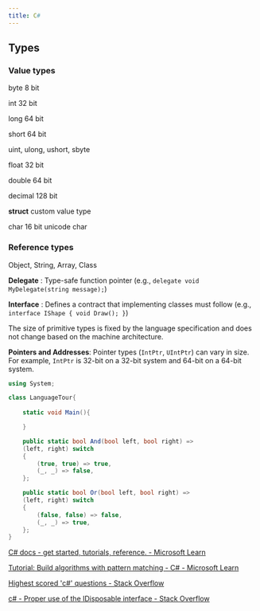 ```yaml
---
title: C# 
---
```


## Types 


### Value types 

byte 8 bit 

int 32 bit 

long 64 bit 

short 64 bit 

uint, ulong, ushort, sbyte

float 32 bit 

double 64 bit

decimal 128 bit 

**struct** custom value type 

char 16 bit unicode char 

### Reference types 

Object, String, Array, Class 

**Delegate** : Type-safe function pointer (e.g., `delegate void MyDelegate(string message);`)

**Interface** : Defines a contract that implementing classes must follow (e.g., `interface IShape { void Draw(); }`)



The size of primitive types is fixed by the language specification and does not change based on the machine architecture.

**Pointers and Addresses**: Pointer types (`IntPtr`, `UIntPtr`) can vary in size. For example, `IntPtr` is 32-bit on a 32-bit system and 64-bit on a 64-bit system.





```c#
using System;

class LanguageTour{
    
    static void Main(){

    }

    public static bool And(bool left, bool right) =>
    (left, right) switch
    {
        (true, true) => true,
        (_, _) => false,
    };

    public static bool Or(bool left, bool right) =>
    (left, right) switch
    {
        (false, false) => false,
        (_, _) => true,
    };
}
```



[C# docs - get started, tutorials, reference. - Microsoft Learn](https://learn.microsoft.com/en-us/dotnet/csharp/tour-of-csharp/)

[Tutorial: Build algorithms with pattern matching - C# - Microsoft Learn](https://learn.microsoft.com/en-us/dotnet/csharp/fundamentals/tutorials/pattern-matching)

[Highest scored 'c#' questions - Stack Overflow](https://stackoverflow.com/questions/tagged/c%23?tab=Votes)

[c# - Proper use of the IDisposable interface - Stack Overflow](https://stackoverflow.com/questions/538060/proper-use-of-the-idisposable-interface)